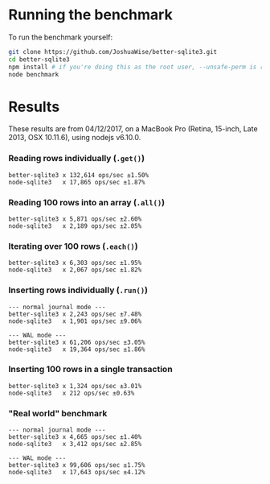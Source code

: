 # Running the benchmark

To run the benchmark yourself:
```bash
git clone https://github.com/JoshuaWise/better-sqlite3.git
cd better-sqlite3
npm install # if you're doing this as the root user, --unsafe-perm is required
node benchmark
```

# Results

These results are from 04/12/2017, on a MacBook Pro (Retina, 15-inch, Late 2013, OSX 10.11.6), using nodejs v6.10.0.

### Reading rows individually (`.get()`)
```
better-sqlite3 x 132,614 ops/sec ±1.50%
node-sqlite3   x 17,865 ops/sec ±1.87%
```

### Reading 100 rows into an array (`.all()`)
```
better-sqlite3 x 5,871 ops/sec ±2.60%
node-sqlite3   x 2,189 ops/sec ±2.05%
```

### Iterating over 100 rows (`.each()`)
```
better-sqlite3 x 6,303 ops/sec ±1.95%
node-sqlite3   x 2,067 ops/sec ±1.82%
```

### Inserting rows individually (`.run()`)
```
--- normal journal mode ---
better-sqlite3 x 2,243 ops/sec ±7.48%
node-sqlite3   x 1,901 ops/sec ±9.06%

--- WAL mode ---
better-sqlite3 x 61,206 ops/sec ±3.05%
node-sqlite3   x 19,364 ops/sec ±1.86%
```

### Inserting 100 rows in a single transaction
```
better-sqlite3 x 1,324 ops/sec ±3.01%
node-sqlite3   x 212 ops/sec ±0.63%
```

### "Real world" benchmark
```
--- normal journal mode ---
better-sqlite3 x 4,665 ops/sec ±1.40%
node-sqlite3   x 3,412 ops/sec ±2.85%

--- WAL mode ---
better-sqlite3 x 99,606 ops/sec ±1.75%
node-sqlite3   x 17,643 ops/sec ±4.12%
```
